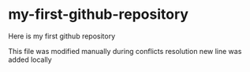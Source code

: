 # my-first-github-repository
Here is my first github repository

This file was modified manually during conflicts resolution
new line was added locally